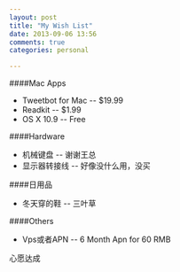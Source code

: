 ```yaml
---
layout: post
title: "My Wish List"
date: 2013-09-06 13:56
comments: true
categories: personal

---
```


 
####Mac Apps
* Tweetbot for Mac -- $19.99
* Readkit -- $1.99
* OS X 10.9 -- Free

####Hardware
* 机械键盘 -- 谢谢王总
* 显示器转接线 -- 好像没什么用，没买

####日用品
* 冬天穿的鞋 -- 三叶草

####Others
* Vps或者APN -- 6 Month Apn for 60 RMB 

心愿达成
